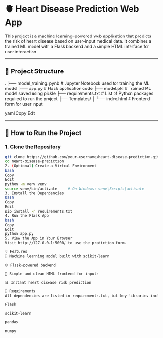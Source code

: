 # 🫀 Heart Disease Prediction Web App

This project is a machine learning–powered web application that predicts the risk of heart disease based on user-input medical data. It combines a trained ML model with a Flask backend and a simple HTML interface for user interaction.

---

## 📂 Project Structure

.
├── model_training.ipynb # Jupyter Notebook used for training the ML model
├── app.py # Flask application code
├── model.pkl # Trained ML model saved using pickle
├── requirements.txt # List of Python packages required to run the project
├── Templates/
│ └── index.html # Frontend form for user input

yaml
Copy
Edit

---

## 🚀 How to Run the Project

### 1. Clone the Repository
```bash
git clone https://github.com/your-username/heart-disease-prediction.git
cd heart-disease-prediction
2. (Optional) Create a Virtual Environment
bash
Copy
Edit
python -m venv venv
source venv/bin/activate     # On Windows: venv\Scripts\activate
3. Install the Dependencies
bash
Copy
Edit
pip install -r requirements.txt
4. Run the Flask App
bash
Copy
Edit
python app.py
5. View the App in Your Browser
Visit http://127.0.0.1:5000/ to use the prediction form.

💡 Features
🧠 Machine learning model built with scikit-learn

🌐 Flask-powered backend

🎨 Simple and clean HTML frontend for inputs

📊 Instant heart disease risk prediction

📌 Requirements
All dependencies are listed in requirements.txt, but key libraries include:

Flask

scikit-learn

pandas

numpy


